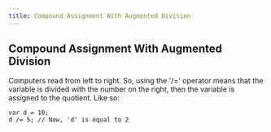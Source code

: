 ```yaml
---
title: Compound Assignment With Augmented Division
---
```

## Compound Assignment With Augmented Division

<!-- The article goes here, in GitHub-flavored Markdown. Feel free to add YouTube videos, images, and CodePen/JSBin embeds  -->
Computers read from left to right. So, using the '/=' operator means that the variable is divided with the number on the right, then the variable is assigned to the quotient. Like so:

    var d = 10;
    d /= 5; // Now, 'd' is equal to 2